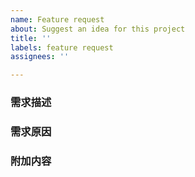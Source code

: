 ```yaml
---
name: Feature request
about: Suggest an idea for this project
title: ''
labels: feature request
assignees: ''

---
```


<!-- 欢迎！在提交 issue 前，请确保您阅读了此网页 https://github.com/Keldos-Li/typora-latex-theme/blob/main/CONTRIBUTING.md  -->
<!-- 本项目的工作语言是中文和英文；如果您愿意，可以把以下必要的内容替换为英文，这同样是被我们接受的 -->
<!-- 您现在看到的这种代码块中的内容是注释，不会显示在 issue 中 -->
<!-- 请把以下的注释块替换为您遇到的实际情况 -->

### 需求描述
<!-- 请清晰地描述您的新需求 -->

### 需求原因
<!-- 如果能，请描述您的需求为什么是必要的 -->

### 附加内容
<!-- 如果有，请写出任何附加内容 -->
